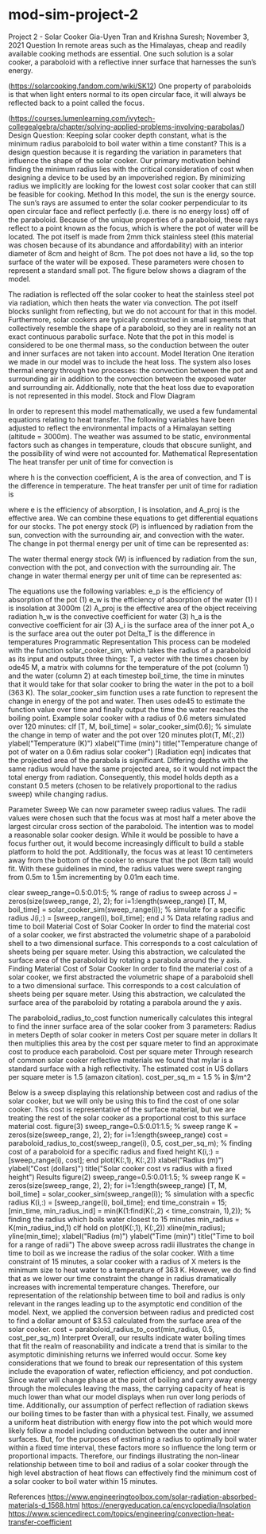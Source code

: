# mod-sim-project-2
Project 2 - Solar Cooker
Gia-Uyen Tran and Krishna Suresh; November 3, 2021
Question
In remote areas such as the Himalayas, cheap and readily available cooking methods are essential. One such solution is a solar cooker, a paraboloid with a reflective inner surface that harnesses the sun’s energy. 

(https://solarcooking.fandom.com/wiki/SK12)
One property of paraboloids is that when light enters normal to its open circular face, it will always be reflected back to a point called the focus. 

(https://courses.lumenlearning.com/ivytech-collegealgebra/chapter/solving-applied-problems-involving-parabolas/)
Design Question: 
Keeping solar cooker depth constant, what is the minimum radius paraboloid to boil water within a time constant?
This is a design question because it is regarding the variation in parameters that influence the shape of the solar cooker. Our primary motivation behind finding the minimum radius lies with the critical consideration of cost when designing a device to be used by an impoverished region. By minimizing radius we implicitly are looking for the lowest cost solar cooker that can still be feasible for cooking.
Method
In this model, the sun is the energy source. The sun’s rays are assumed to enter the solar cooker perpendicular to its open circular face and reflect perfectly (i.e. there is no energy loss) off of the paraboloid. Because of the unique properties of a paraboloid, these rays reflect to a point known as the focus, which is where the pot of water will be located. The pot itself is made from 2mm thick stainless steel (this material was chosen because of its abundance and affordability) with an interior diameter of 8cm and height of 8cm. The pot does not have a lid, so the top surface of the water will be exposed. These parameters were chosen to represent a standard small pot. The figure below shows a diagram of the model.

The radiation is reflected off the solar cooker to heat the stainless steel pot via radiation, which then heats the water via convection. The pot itself blocks sunlight from reflecting, but we do not account for that in this model. Furthermore, solar cookers are typically constructed in small segments that collectively resemble the shape of a paraboloid, so they are in reality not an exact continuous parabolic surface. Note that the pot in this model is considered to be one thermal mass, so the conduction between the outer and inner surfaces are not taken into account. 
Model Iteration
One iteration we made in our model was to include the heat loss. The system also loses thermal energy through two processes: the convection between the pot and surrounding air in addition to the convection between the exposed water and surrounding air. Additionally, note that the heat loss due to evaporation is not represented in this model. 
Stock and Flow Diagram

In order to represent this model mathematically, we used a few fundamental equations relating to heat transfer. The following variables have been adjusted to reflect the environmental impacts of a Himalayan setting (altitude = 3000m). The weather was assumed to be static, environmental factors such as changes in temperature, clouds that obscure sunlight, and the possibility of wind were not accounted for.
Mathematical Representation
The heat transfer per unit of time for convection is

where h is the convection coefficient, A is the area of convection, and T is the difference in temperature.
The heat transfer per unit of time for radiation is

where e is the efficiency of absorption, I is insolation, and A_proj is the effective area.
We can combine these equations to get differential equations for our stocks. The pot energy stock (P) is influenced by radiation from the sun, convection with the surrounding air, and convection with the water. The change in pot thermal energy per unit of time can be represented as:


The water thermal energy stock (W) is influenced by radiation from the sun, convection with the pot, and convection with the surrounding air. The change in water thermal energy per unit of time can be represented as:


The equations use the following variables:
e_p is the efficiency of absorption of the pot (1)
e_w is the efficiency of absorption of the water (1)
I is insolation at 3000m (2)
A_proj is the effective area of the object receiving radiation
h_w is the convective coefficient for water (3)
h_a is the convective coefficient for air (3)
A_i is the surface area of the inner pot
A_o is the surface area out the outer pot
Delta_T is the difference in temperatures
Programmatic Representation 
This process can be modeled with the function solar_cooker_sim, which takes the radius of a paraboloid as its input and outputs three things:
T, a vector with the times chosen by ode45
M, a matrix with columns for the temperature of the pot (column 1) and the water (column 2) at each timestep
boil_time, the  time in minutes that it would take for that solar cooker to bring the water in the pot to a boil (363 K).
The solar_cooker_sim function uses a rate function to represent the change in energy of the pot and water. Then uses ode45 to estimate the function value over time and finally output the time the water reaches the boiling point.
Example solar cooker with a radius of 0.6 meters simulated over 120 minutes:
clf
[T, M, boil_time] = solar_cooker_sim(0.6); % simulate the change in temp of water and the pot over 120 minutes
plot(T, M(:,2))
ylabel("Temperature (K)")
xlabel("Time (min)")
title("Temperature change of pot of water on a 0.6m radius solar cooker")
[Radiation eqn] indicates that the projected area of the parabola is significant. Differing depths with the same radius would have the same projected area, so it would not impact the total energy from radiation. Consequently, this model holds depth as a constant 0.5 meters (chosen to be relatively proportional to the radius sweep) while changing radius.

Parameter Sweep
We can now parameter sweep radius values. The radii values were chosen such that the focus was at most half a meter above the largest circular cross section of the paraboloid. The intention was to model a reasonable solar cooker design. While it would be possible to have a focus further out, it would become increasingly difficult to build a stable platform to hold the pot. Additionally, the focus was at least 10 centimeters away from the bottom of the cooker to ensure that the pot (8cm tall) would fit. With these guidelines in mind, the radius values were swept ranging from 0.5m to 1.5m incrementing by 0.01m each time.

clear
sweep_range=0.5:0.01:5; % range of radius to sweep across
J = zeros(size(sweep_range, 2), 2);
for i=1:length(sweep_range)
    [T, M, boil_time] = solar_cooker_sim(sweep_range(i)); % simulate for a specific radius
    J(i,:) = [sweep_range(i), boil_time];
end
J % Data relating radius and time to boil
Material Cost of Solar Cooker
In order to find the material cost of a solar cooker, we first abstracted the volumetric shape of a paraboloid shell to a two dimensional surface. This corresponds to a cost calculation of sheets being per square meter. Using this abstraction, we calculated the surface area of the paraboloid by rotating a parabola around the y axis. 
Finding Material Cost of Solar Cooker
In order to find the material cost of a solar cooker, we first abstracted the volumetric shape of a paraboloid shell to a two dimensional surface. This corresponds to a cost calculation of sheets being per square meter. Using this abstraction, we calculated the surface area of the paraboloid by rotating a parabola around the y axis. 

The paraboloid_radius_to_cost function numerically calculates this integral to find the inner surface area of the solar cooker from 3 parameters:
Radius in meters
Depth of solar cooker in meters
Cost per square meter in dollars
It then multiplies this area by the cost per square meter to find an approximate cost to produce each paraboloid. 
Cost per square meter
Through research of common solar cooker reflective materials we found that mylar is a standard surface with a high reflectivity. The estimated cost in US dollars per square meter is 1.5 (amazon citation).
cost_per_sq_m = 1.5 % in $/m^2

Below is a sweep displaying this relationship between cost and radius of the solar cooker, but we will only be using this to find the cost of one solar cooker. This cost is representative of the surface material, but we are treating the rest of the solar cooker as a proportional cost to this surface material cost.
figure(3)
sweep_range=0.5:0.01:1.5; % sweep range
K = zeros(size(sweep_range, 2), 2);
for i=1:length(sweep_range)
     cost = paraboloid_radius_to_cost(sweep_range(i), 0.5, cost_per_sq_m); % finding cost of a paraboloid for a specific radius and fixed height 
     K(i,:) = [sweep_range(i), cost];
end
plot(K(:,1), K(:,2))
xlabel("Radius (m)")
ylabel("Cost (dollars)")
title("Solar cooker cost vs radius with a fixed height")
Results
figure(2)
sweep_range=0.5:0.01:1.5; % sweep range
K = zeros(size(sweep_range, 2), 2);
for i=1:length(sweep_range)
    [T, M, boil_time] = solar_cooker_sim(sweep_range(i)); % simulation with a specfic radius
    K(i,:) = [sweep_range(i), boil_time];
end
time_constrain = 15;
[min_time, min_radius_ind] = min(K(1:find(K(:,2) < time_constrain, 1),2)); % finding the radius which boils water closest to 15 minutes
min_radius = K(min_radius_ind,1)
clf
hold on
plot(K(:,1), K(:,2))
xline(min_radius);
yline(min_time);
xlabel("Radius (m)")
ylabel("Time (min)")
title("Time to boil for a range of radii")
The above sweep across radii illustrates the change in time to boil as we increase the radius of the solar cooker. With a time constraint of 15 minutes, a solar cooker with a radius of X meters is the minimum size to heat water to a temperature of 363 K. However, we do find that as we lower our time constraint the change in radius dramatically increases with incremental temperature changes. Therefore, our representation of the relationship between time to boil and radius is only relevant in the ranges leading up to the asymptotic end condition of the model.
Next, we applied the conversion between radius and predicted cost to find a dollar amount of $3.53 calculated from the surface area of the solar cooker. 
cost = paraboloid_radius_to_cost(min_radius, 0.5, cost_per_sq_m)
Interpret
Overall, our results indicate water boiling times that fit the realm of reasonability and indicate a trend that is similar to the asymptotic diminishing returns we inferred would occur. Some key considerations that we found to break our representation of this system include the evaporation of water, reflection efficiency, and pot conduction. Since water will change phase at the point of boiling and carry away energy through the molecules leaving the mass, the carrying capacity of heat is much lower than what our model displays when run over long periods of time. Additionally, our assumption of perfect reflection of radiation skews our boiling times to be faster than with a physical test. Finally, we assumed a uniform heat distribution with energy flow into the pot which would more likely follow a model including conduction between the outer and inner surfaces. But, for the purposes of estimating a radius to optimally boil water within a fixed time interval, these factors more so influence the long term or proportional impacts. Therefore, our findings illustrating the non-linear relationship between time to boil and radius of a solar cooker through the high level abstraction of heat flows can effectively find the minimum cost of a solar cooker to boil water within 15 minutes.

References
https://www.engineeringtoolbox.com/solar-radiation-absorbed-materials-d_1568.html
https://energyeducation.ca/encyclopedia/Insolation
https://www.sciencedirect.com/topics/engineering/convection-heat-transfer-coefficient
